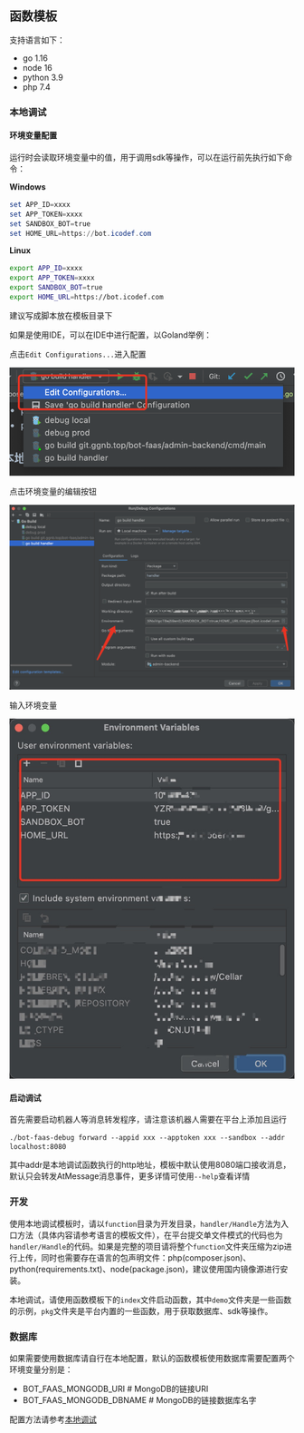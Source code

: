 ## 函数模板

支持语言如下：

* go 1.16
* node 16
* python 3.9
* php 7.4



### 本地调试

#### 环境变量配置

运行时会读取环境变量中的值，用于调用sdk等操作，可以在运行前先执行如下命令：

**Windows**

```powershell
set APP_ID=xxxx
set APP_TOKEN=xxxx
set SANDBOX_BOT=true
set HOME_URL=https://bot.icodef.com
```

**Linux**

```bash
export APP_ID=xxxx
export APP_TOKEN=xxxx
export SANDBOX_BOT=true
export HOME_URL=https://bot.icodef.com
```

建议写成脚本放在模板目录下



如果是使用IDE，可以在IDE中进行配置，以Goland举例：

点击`Edit Configurations...`进入配置

![image-20220318180458089](./README.assets/image-20220318180458089.png)

点击环境变量的编辑按钮

![image-20220318180651190](./README.assets/image-20220318180651190.png)

输入环境变量

![14640D19200AC99A996899175787F90E](./README.assets/14640D19200AC99A996899175787F90E.jpg)



#### 启动调试

首先需要启动机器人等消息转发程序，请注意该机器人需要在平台上添加且运行

```
./bot-faas-debug forward --appid xxx --apptoken xxx --sandbox --addr localhost:8080
```

其中addr是本地调试函数执行的http地址，模板中默认使用8080端口接收消息，默认只会转发AtMessage消息事件，更多详情可使用`--help`查看详情



### 开发

使用本地调试模板时，请以`function`目录为开发目录，`handler/Handle`方法为入口方法（具体内容请参考语言的模板文件），在平台提交单文件模式的代码也为`handler/Handle`的代码。如果是完整的项目请将整个`function`文件夹压缩为zip进行上传，同时也需要存在语言的包声明文件：php(composer.json)、python(requirements.txt)、node(package.json)，建议使用国内镜像源进行安装。



本地调试，请使用函数模板下的`index`文件启动函数，其中`demo`文件夹是一些函数的示例，`pkg`文件夹是平台内置的一些函数，用于获取数据库、sdk等操作。


### 数据库

如果需要使用数据库请自行在本地配置，默认的函数模板使用数据库需要配置两个环境变量分别是：

* BOT_FAAS_MONGODB_URI # MongoDB的链接URI
* BOT_FAAS_MONGODB_DBNAME # MongoDB的链接数据库名字

配置方法请参考[本地调试](#本地调试)
